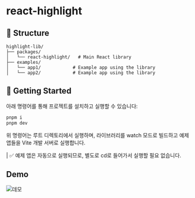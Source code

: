 # react-highlight

## 📁 Structure

```text
highlight-lib/
├── packages/
│   └── react-highlight/   # Main React library
├── examples/
│   └── app1/            # Example app using the library
│   └── app2/            # Example app using the library
```

## 🚀 Getting Started

아래 명령어를 통해 프로젝트를 설치하고 실행할 수 있습니다:

```bash
pnpm i
pnpm dev
```

위 명령어는 루트 디렉토리에서 실행하며,
라이브러리를 watch 모드로 빌드하고
예제 앱들을 Vite 개발 서버로 실행합니다.

| ✅ 예제 앱은 자동으로 실행되므로, 별도로 cd로 들어가서 실행할 필요 없습니다.

## Demo

![데모](./assets/demo.gif)

